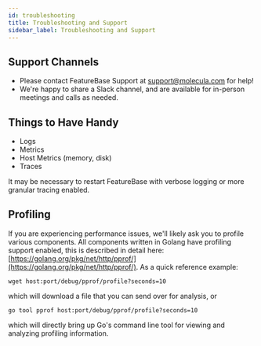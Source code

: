 ```yaml
---
id: troubleshooting
title: Troubleshooting and Support
sidebar_label: Troubleshooting and Support
---
```


## Support Channels

*   Please contact FeatureBase Support at [support@molecula.com](mailto:support@molecula.com) for help!
*   We're happy to share a Slack channel, and are available for in-person meetings and calls as needed.


## Things to Have Handy

*   Logs
*   Metrics
*   Host Metrics (memory, disk)
*   Traces

It may be necessary to restart FeatureBase with verbose logging or more granular tracing enabled.


## Profiling

If you are experiencing performance issues, we'll likely ask you to profile various components. All components written in Golang have profiling support enabled, this is described in detail here: [https://golang.org/pkg/net/http/pprof/](https://golang.org/pkg/net/http/pprof/). As a quick reference example:


```shell
wget host:port/debug/pprof/profile?seconds=10
```


which will download a file that you can send over for analysis, or


```shell
go tool pprof host:port/debug/pprof/profile?seconds=10
```


which will directly bring up Go's command line tool for viewing and analyzing profiling information.
